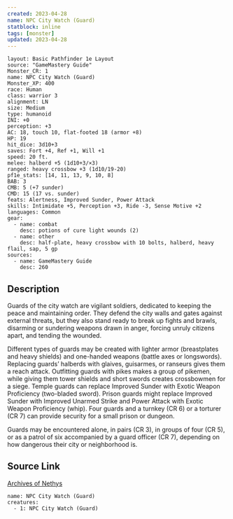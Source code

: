 ```yaml
---
created: 2023-04-28
name: NPC City Watch (Guard)
statblock: inline
tags: [monster]
updated: 2023-04-28
---
```

```statblock
layout: Basic Pathfinder 1e Layout
source: "GameMastery Guide"
Monster_CR: 1
name: NPC City Watch (Guard)
Monster_XP: 400
race: Human
class: warrior 3
alignment: LN
size: Medium
type: humanoid
INI: +0
perception: +3
AC: 18, touch 10, flat-footed 18 (armor +8)
HP: 19
hit_dice: 3d10+3
saves: Fort +4, Ref +1, Will +1
speed: 20 ft.
melee: halberd +5 (1d10+3/×3)
ranged: heavy crossbow +3 (1d10/19-20)
pf1e_stats: [14, 11, 13, 9, 10, 8]
BAB: 3
CMB: 5 (+7 sunder)
CMD: 15 (17 vs. sunder)
feats: Alertness, Improved Sunder, Power Attack
skills: Intimidate +5, Perception +3, Ride -3, Sense Motive +2
languages: Common
gear:
  - name: combat
    desc: potions of cure light wounds (2)
  - name: other
    desc: half-plate, heavy crossbow with 10 bolts, halberd, heavy flail, sap, 5 gp
sources:
  - name: GameMastery Guide
    desc: 260
```
## Description
Guards of the city watch are vigilant soldiers, dedicated to keeping the peace and maintaining order. They defend the city walls and gates against external threats, but they also stand ready to break up fights and brawls, disarming or sundering weapons drawn in anger, forcing unruly citizens apart, and tending the wounded.

Different types of guards may be created with lighter armor (breastplates and heavy shields) and one-handed weapons (battle axes or longswords). Replacing guards’ halberds with glaives, guisarmes, or ranseurs gives them a reach attack. Outfitting guards with pikes makes a group of pikemen, while giving them tower shields and short swords creates crossbowmen for a siege. Temple guards can replace Improved Sunder with Exotic Weapon Proficiency (two-bladed sword). Prison guards might replace Improved Sunder with Improved Unarmed Strike and Power Attack with Exotic Weapon Proficiency (whip). Four guards and a turnkey (CR 6) or a torturer (CR 7) can provide security for a small prison or dungeon.

Guards may be encountered alone, in pairs (CR 3), in groups of four (CR 5), or as a patrol of six accompanied by a guard officer (CR 7), depending on how dangerous their city or neighborhood is.
## Source Link
[Archives of Nethys](https://aonprd.com/NPCDisplay.aspx?ItemName=City%20Watch%20(Guard))
```encounter-table
name: NPC City Watch (Guard)
creatures:
  - 1: NPC City Watch (Guard)
```
